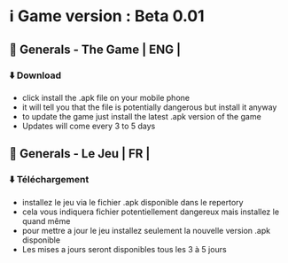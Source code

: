 # ℹ️ Game version :  Beta 0.01


## 🧠 Generals - The Game | ENG |
### ⬇️ Download
- click install the .apk file on your mobile phone
- it will tell you that the file is potentially dangerous but install it anyway
- to update the game just install the latest .apk version of the game
- Updates will come every 3 to 5 days


## 🧠 Generals - Le Jeu  | FR |
### ⬇️ Téléchargement
- installez le jeu via le fichier .apk disponible dans le repertory
- cela vous indiquera fichier potentiellement dangereux mais installez le quand même
- pour mettre a jour le jeu installez seulement la nouvelle version .apk disponible 
- Les mises a jours seront disponibles tous les 3 à 5 jours
